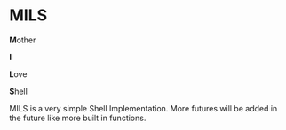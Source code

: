 # MILS
**M**other

**I**

**L**ove

**S**hell

MILS is a very simple Shell Implementation.
More futures will be added in the future like more built in functions.
